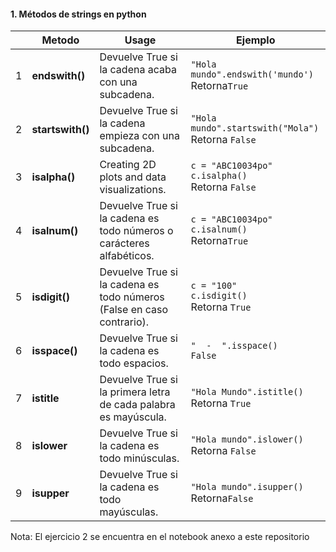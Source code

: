 #### 1. Métodos de strings en python

|   | Metodo         | Usage                                                                 | Ejemplo                        |
|---|-----------------|----------------------------------------------------------------------|--------------------------------|
|1| **endswith()**    | Devuelve True si la cadena acaba con una subcadena.                  | ```"Hola mundo".endswith('mundo')```<br> Retorna```True ```  |
|2| **startswith()**  | Devuelve True si la cadena empieza con una subcadena.                | ```"Hola mundo".startswith("Mola")``` <br> Retorna ```False```      |
|3| **isalpha()**     | Creating 2D plots and data visualizations.                           | ```c = "ABC10034po"``` <br> ```c.isalpha()``` <br> Retorna ```False```  |
|4| **isalnum()**     | Devuelve True si la cadena es todo números o carácteres alfabéticos. | ```c = "ABC10034po"```<br> ```c.isalnum()```<br> Retorna```True```     |
|5| **isdigit()**     | Devuelve True si la cadena es todo números (False en caso contrario).| ```c = "100"```<br> ```c.isdigit()```<br> Retorna ```True```|
|6| **isspace()**     | Devuelve True si la cadena es todo espacios.                         | ```"  -  ".isspace()```<br> ```False``` |
|7| **istitle**       | Devuelve True si la primera letra de cada palabra es mayúscula.      | ```"Hola Mundo".istitle()``` <br> Retorna ```True```     |
|8| **islower**       | Devuelve True si la cadena es todo minúsculas.                       | ```"Hola mundo".islower()``` <br> Retorna ```False```      |
|9| **isupper**       | Devuelve True si la cadena es todo mayúsculas.                       | ```"Hola mundo".isupper()```<br> Retorna```False```    |

Nota: El ejercicio 2 se encuentra en el notebook anexo a este repositorio

